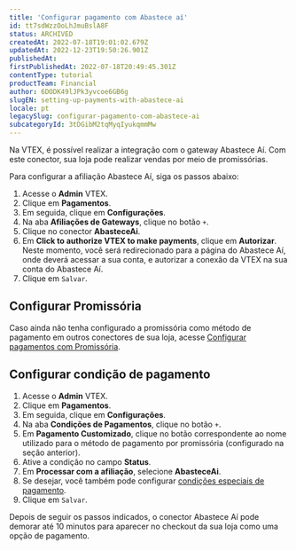 ```yaml
---
title: 'Configurar pagamento com Abastece aí'
id: tt7sdWzzOoLhJmuBslA8F
status: ARCHIVED
createdAt: 2022-07-18T19:01:02.679Z
updatedAt: 2022-12-23T19:50:26.901Z
publishedAt: 
firstPublishedAt: 2022-07-18T20:49:45.301Z
contentType: tutorial
productTeam: Financial
author: 6DODK49lJPk3yvcoe6GB6g
slugEN: setting-up-payments-with-abastece-ai
locale: pt
legacySlug: configurar-pagamento-com-abastece-ai
subcategoryId: 3tDGibM2tqMyqIyukqmmMw
---
```


Na VTEX, é possível realizar a integração com o gateway Abastece Aí. Com este conector, sua loja pode realizar vendas por meio de promissórias.

Para configurar a afiliação Abastece Aí, siga os passos abaixo:

1. Acesse o __Admin__ VTEX.
2. Clique em __Pagamentos__.
3. Em seguida, clique em __Configurações__.
4. Na aba __Afiliações de Gateways__, clique no botão `+`.
5. Clique no conector __AbasteceAi__.
6. Em __Click to authorize VTEX to make payments__, clique em __Autorizar__. Neste momento, você será redirecionado para a página do Abastece Aí, onde deverá acessar a sua conta, e autorizar a conexão da VTEX na sua conta do Abastece Aí.
7. Clique em `Salvar`.

## Configurar Promissória

Caso ainda não tenha configurado a promissória como método de pagamento em outros conectores de sua loja, acesse [Configurar pagamentos com Promissória](https://help.vtex.com/pt/tutorial/configurar-pagamentos-com-promissoria--5pW7avTwtyQcMu4uiW8quQ).

## Configurar condição de pagamento

1. Acesse o __Admin__ VTEX.
2. Clique em __Pagamentos__.
3. Em seguida, clique em __Configurações__.
4. Na aba __Condições de Pagamentos__, clique no botão `+`.
5. Em __Pagamento Customizado__, clique no botão correspondente ao nome utilizado para o método de pagamento por promissória (configurado na seção anterior).
6. Ative a condição no campo __Status__.
7. Em __Processar com a afiliação__, selecione __AbasteceAi__.
8. Se desejar, você também pode configurar [condições especiais de pagamento](https://help.vtex.com/pt/tutorial/condicoes-especiais--tutorials_456#).
9. Clique em `Salvar`.

Depois de seguir os passos indicados, o conector Abastece Aí pode demorar até 10 minutos para aparecer no checkout da sua loja como uma opção de pagamento. 

